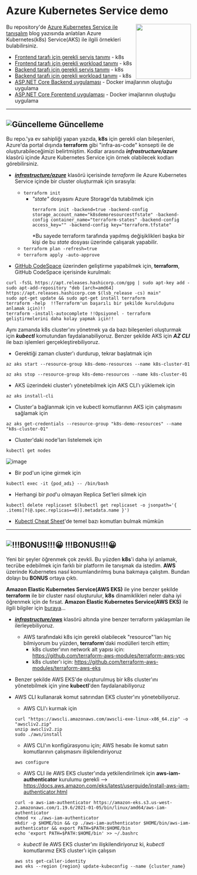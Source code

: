 # Azure Kubernetes Service demo


<img align="right" width="150" height="150" src="https://user-images.githubusercontent.com/4550197/125051903-18342780-e0ac-11eb-976b-99af7e9e2f9f.png">


Bu repository'de [Azure Kubernetes Service ile tanışalım](https://www.minepla.net/2020/08/azure-kubernetes-service-ile-tanisalim/) blog yazısında anlatılan Azure Kubernetes(k8s) Service(AKS) ile ilgili örnekleri bulabilirsiniz.

  - [Frontend tarafı için gerekli servis tanımı](https://github.com/ardacetinkaya/azure-k8s-service/blob/master/k8s/azure_aks/1_basic/frontend_service/service.yaml) - k8s
  - [Frontend tarafı için gerekli workload tanımı](https://github.com/ardacetinkaya/azure-k8s-service/blob/master/k8s/azure_aks/1_basic/deployment_frontend.yaml) - k8s
  - [Backend tarafı için gerekli servis tanımı](https://github.com/ardacetinkaya/azure-k8s-service/blob/master/k8s/azure_aks/1_basic/backend_service/service.yaml) - k8s
  - [Backend tarafı için gerekli workload tanımı](https://github.com/ardacetinkaya/azure-k8s-service/blob/master/k8s/azure_aks/1_basic/deployment_backend.yaml) - k8s
  - [ASP.NET Core Backend uygulaması](https://github.com/ardacetinkaya/azure-k8s-service/tree/master/SampleAPI) - Docker imajlarının oluştuğu uygulama
  - [ASP.NET Core Forentend uygulaması](https://github.com/ardacetinkaya/azure-k8s-service/tree/master/SampleApp) - Docker imajlarının oluştuğu uygulama



-------------------------------------------------------------------------------

## ![Güncelleme](https://via.placeholder.com/15/1589F0/000000?text=+) Güncelleme
Bu repo.'ya ev sahipliği yapan yazıda, **k8s** için gerekli olan bileşenleri, Azure'da portal dışında __terraform__ gibi "infra-as-code" konsepti ile de oluşturabileceğimizi belirtmiştim. Kodlar arasında **_infrastructure/azure_** klasörü içinde Azure Kubernetes Service için örnek olabilecek kodları görebilirsiniz.

- **_[infrastructure/azure](https://github.com/ardacetinkaya/azure-k8s-service/tree/master/infrastructure/azure)_** klasörü içerisinde _terraform_ ile Azure Kubernetes Service içinde bir cluster oluşturmak için sırasıyla:
  - ```terraform init```
    - _"state"_ dosyasını Azure Storage'da tutabilmek için
       ``` 
       terraform init -backend=true -backend-config storage_account_name="k8sdemoresourcestfstate" -backend-config container_name="terraform-states" -backend-config access_key="" -backend-config key="terraform.tfstate"
       ```
       *Bu sayede terraform tarafında yapılmış değişiklikleri başka bir kişi de bu _state_ dosyası üzerinde çalışarak yapabilir.
  - ```terraform plan -refresh=true``` 
  - ```terraform apply -auto-approve```

- [GitHub CodeSpace](https://github.com/features/codespaces) üzerinden geliştirme yapabilmek için, __terraform__, GitHub CodeSpace içerisinde kurulmalı:
```
curl -fsSL https://apt.releases.hashicorp.com/gpg | sudo apt-key add -
sudo apt-add-repository "deb [arch=amd64] https://apt.releases.hashicorp.com $(lsb_release -cs) main"
sudo apt-get update && sudo apt-get install terraform
terraform -help  !!Terraform'un başarılı bir şekilde kurulduğunu anlamak için)!!
terraform -install-autocomplete !!Opsiyonel - terraform geliştirmelerini daha kolay yapmak için!!
```

Aynı zamanda k8s cluster'ını yönetmek ya da bazı bileşenleri oluşturmak için **_kubectl_** komutundan faydalanabiliyoruz. Benzer şekilde AKS için **_AZ CLI_** ile bazı işlemleri gerçekleştirebiliyoruz.

- Gerektiği zaman cluster'ı durdurup, tekrar başlatmak için
```
az aks start --resource-group k8s-demo-resources --name k8s-cluster-01

az aks stop --resource-group k8s-demo-resources --name k8s-cluster-01
```

- AKS üzerindeki cluster'ı yönetebilmek için AKS CLI'ı yüklemek için
```
az aks install-cli
```

- Cluster'a bağlanmak için ve kubectl komutlarının AKS için çalışmasını sağlamak için
```
az aks get-credentials --resource-group "k8s-demo-resources" --name "k8s-cluster-01"
```

- Cluster'daki node'ları listelemek için
```
kubectl get nodes
```
![image](https://user-images.githubusercontent.com/4550197/125045240-727dba00-e0a5-11eb-9e36-f77ec899897c.png)

- Bir pod'un içine girmek için
```
kubectl exec -it {pod_adı} -- /bin/bash
```

- Herhangi bir *pod*'u olmayan Replica Set'leri silmek için
```
kubectl delete replicaset $(kubectl get replicaset -o jsonpath='{ .items[?(@.spec.replicas==0)].metadata.name }')
```

- [Kubectl Cheat Sheet](https://kubernetes.io/docs/reference/kubectl/cheatsheet/)'de temel bazı komutları bulmak mümkün


-------------------------------------------------------------------------------
## ![!!!BONUS!!!😀](https://via.placeholder.com/15/c5f015/000000?text=+) !!!BONUS!!!😀 

Yeni bir şeyler öğrenmek çok zevkli. Bu yüzden **k8s**'i daha iyi anlamak, tecrübe edebilmek için farklı bir platform ile tanışmak da istedim. **AWS** üzerinde Kubernetes nasıl konumlandırılmış buna bakmaya çalıştım. Bundan dolayı bu **BONUS** ortaya çıktı.

**Amazon Elastic Kubernetes Service(AWS EKS)** ile yine benzer şekilde __terraform__ ile bir cluster nasıl oluşturulur, __k8s__ dinamiklikleri neler daha iyi öğrenmek için de fırsat. **Amazon Elastic Kubernetes Service(AWS EKS)** ile ilgili bilgiler için [buraya](https://docs.aws.amazon.com/eks/latest/userguide/what-is-eks.html)... 


- **_[infrastructure/aws](https://github.com/ardacetinkaya/azure-k8s-service/tree/master/infrastructure/aws)_** klasörü altında yine benzer terraform yaklaşımları ile ilerleyebiliyoruz.
  - AWS tarafındaki k8s için gerekli olabilecek "resource"'ları hiç bilmiyorum bu yüzden, **terraform**'daki modülleri tercih ettim;
    - k8s cluster'ının network alt yapısı için: https://github.com/terraform-aws-modules/terraform-aws-vpc
    - k8s cluster'ı için: https://github.com/terraform-aws-modules/terraform-aws-eks

- Benzer şekilde AWS EKS'de oluşturulmuş bir k8s cluster'ını yönetebilmek için yine **kubectl**'den faydalanabiliyoruz
- AWS CLI kullanarak komut satırından EKS cluster'ını yönetebiliyoruz.
  - AWS CLI'ı kurmak için
  ```
  curl "https://awscli.amazonaws.com/awscli-exe-linux-x86_64.zip" -o "awscliv2.zip"
  unzip awscliv2.zip
  sudo ./aws/install
  ```

  - AWS CLI'ın konfigürasyonu için; AWS hesabı ile komut satırı komutlarının çalışmasını ilişkilendiriyoruz
  ```
  aws configure
  ```

  - AWS CLI ile AWS EKS cluster'ında yetkilendirilmek için __aws-iam-authenticator__ kurulumu gerekli --> https://docs.aws.amazon.com/eks/latest/userguide/install-aws-iam-authenticator.html
  ```
  curl -o aws-iam-authenticator https://amazon-eks.s3.us-west-2.amazonaws.com/1.19.6/2021-01-05/bin/linux/amd64/aws-iam-authenticator
  chmod +x ./aws-iam-authenticator
  mkdir -p $HOME/bin && cp ./aws-iam-authenticator $HOME/bin/aws-iam-authenticator && export PATH=$PATH:$HOME/bin
  echo 'export PATH=$PATH:$HOME/bin' >> ~/.bashrc
  ```

  - _kubectl_ ile AWS EKS cluster'ını ilişkilendiriyoruz ki, _kubectl_ komutlarımız EKS cluster'ı için çalışsın
  ```
  aws sts get-caller-identity
  aws eks --region {region} update-kubeconfig --name {cluster_name}
  ```
  
  
